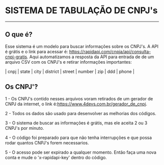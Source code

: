 # SISTEMA DE TABULAÇÃO DE CNPJ's

---------------------------------------------------

## O que é?
Esse sistema é um modelo para buscar informações sobre os CNPJ's. A API é grátis e o link para acessar é: https://rapidapi.com/cnpja/api/consulta-cnpj-gratis.
Aqui automatizamos a resposta da API para entrada de de um arquivo CSV com os CNPJ's e retirar informações importantes:

| cnpj | state | city | district | street | number | zip | ddd | phone |

## Os CNPJ'?

1 - Os CNPJ's contido nesses arquivos voram retirados de um gerador de CNPJ da internet, o link é:https://www.4devs.com.br/gerador_de_cnpj.

2 - Todos os dados são usado para desenvolver as melhorias dos códigos.

3 - O sistema de buscar as informações é grátis, mas ele aceita 2 ou 3 CNPJ's por minuto. 

4 - O código foi preparado para que não tenha interrupções e que possa rodar quantos CNPJ's forem necessarios.

5 - O acesso pode ser expirado a qualquer momento. Então faça uma nova conta e mude o 'x-rapidapi-key' dentro do código.

